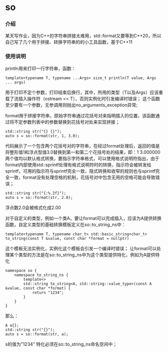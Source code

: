 # so

### 介绍
某天写作业，因为C++的字符串拼接太难用，std::format又要等到C++20，所以自己写了几个用于拼接、转换字符串的的小工具函数，基于C++11

### 使用说明
println用来打印一行字符串，函数：

```
template<typename T, typename ...Args> size_t println(T value, Args ... args)
```
用于打印不定个参数，打印结束后换行，其中，所用的类型（T以及Args）应该重载了流插入操作符（ostream << T），否则实例化时引发编译时错误；
这个函数至少要有一个参数，无参调用则抛出no_arguments_exception异常;

format用于拼接字符串，原始字符串通过花括号对来指明插入的位置，该函数通过将不定参数列表中的参数替换到花括号对处来实现拼接；

```
std::string str("{} {}");
auto s = so::format(str, 1, 3.0);
```
代码展示了一个包含两个花括号对的字符串，在经过format处理后，返回的值是将整形值1和浮点型值3.0替换到第一和第二个花括号处的结果，即：1 3.000000
两个值均以默认格式转换，要指示字符串格式，可以使用格式说明符指出，由于format内部使用std::sprintf处理有格式说明符时的转换，指示符会被转发给sprintf，可用的指示符与sprintf完全一致，隐式转换和收窄的规则也与sprintf完全一致，format没有处理空格的机制，花括号对中包含无用的空格可能会导致错误；


```
std::string str("{:%.2f}");
auto s = so::format(str, 2.0);
```
浮点数2.0会被格式化成2.00

对于自定义的类型，例如一个类A，要让format可以完成插入，应该为A提供转换函数，自定义类型的基础转换模板定义在so::to_string_ns中：

```
template<typename T, typename char_t> std::basic_string<char_t> to_string(const T &value, const char *format = nullptr)
```
这个模板无法实例化，实例化这个模板会引发一个编译时错误；
让format可以处理某个类型的方法是在so::to_string_ns中为这个类型提供特化，例如为A提供特化

```
namespace so {
    namespace to_string_ns {
        template<>
        std::string to_string<A, std::string::value_type>(const A &value, const char *format) {
            return "1234";
        }
    }
}
```
那么：

```
A a{};
std::string str("{}");
auto s = so::format(str, a);
```
s的值为"1234"
特化必须在so::to_string_ns命名空间中；
